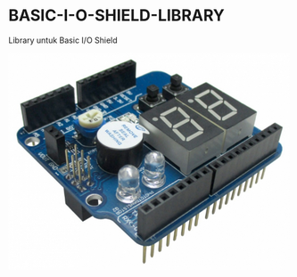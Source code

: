 # BASIC-I-O-SHIELD-LIBRARY
Library untuk Basic I/O Shield

![Pic](https://github.com/iskakfatoni/BASIC-I-O-SHIELD-LIBRARY/blob/main/top_tn.JPG.jpg)
